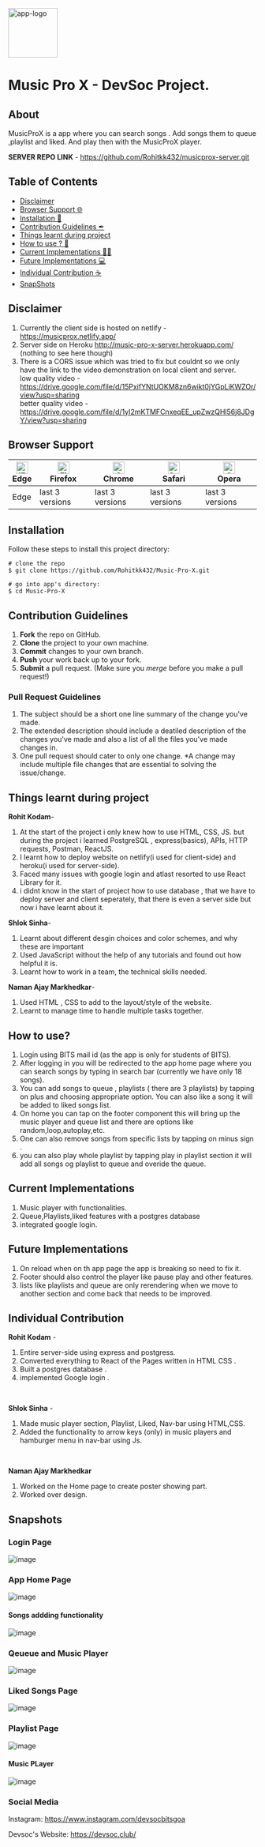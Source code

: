 <img width="100" alt="app-logo" src="https://res.cloudinary.com/rohitkk432/image/upload/v1622039297/logo_ggfn18.png">

# Music Pro X - DevSoc Project.

## About
MusicProX is a app where you can search songs . Add songs them to queue ,playlist and liked.
And play then with the MusicProX player.

**SERVER REPO LINK** - https://github.com/Rohitkk432/musicprox-server.git

## Table of Contents
- [Disclaimer](#disclaimer)
- [Browser Support 🌐](#browser-support)
- [Installation 🐣](#installation)
- [Contribution Guidelines ✒](#contribution-guidelines)
- [Things learnt during project](#things-learnt-during-project)
- [How to use ? 📖](#how-to-use)
- [Current Implementations 👨‍💻](#current-implementations)
- [Future Implementations 💻](#future-implementations)
- [Individual Contribution ☕](#individual-contribution)
- [SnapShots](#snapshots)

## Disclaimer
1. Currently the client side is hosted on netlify - https://musicprox.netlify.app/ <br/>
2. Server side on Heroku http://music-pro-x-server.herokuapp.com/  (nothing to see here though) <br />
3. There is a CORS issue which was tried to fix but couldnt so we only have the link to the video demonstration on local client and server.<br/>
low quality video - https://drive.google.com/file/d/15PxifYNtUOKM8zn6wikt0jYGpLiKWZOr/view?usp=sharing <br />
better quality video - https://drive.google.com/file/d/1yI2mKTMFCnxeqEE_upZwzQHl56j8JDgY/view?usp=sharing

## Browser Support
| [<img src="https://raw.githubusercontent.com/alrra/browser-logos/master/src/edge/edge_48x48.png" alt="IE / Edge" width="24px" height="24px" />](http://godban.github.io/browsers-support-badges/)</br>Edge | [<img src="https://raw.githubusercontent.com/alrra/browser-logos/master/src/firefox/firefox_48x48.png" alt="Firefox" width="24px" height="24px" />](http://godban.github.io/browsers-support-badges/)</br>Firefox | [<img src="https://raw.githubusercontent.com/alrra/browser-logos/master/src/chrome/chrome_48x48.png" alt="Chrome" width="24px" height="24px" />](http://godban.github.io/browsers-support-badges/)</br>Chrome | [<img src="https://raw.githubusercontent.com/alrra/browser-logos/master/src/safari/safari_48x48.png" alt="Safari" width="24px" height="24px" />](http://godban.github.io/browsers-support-badges/)</br>Safari | [<img src="https://raw.githubusercontent.com/alrra/browser-logos/master/src/opera/opera_48x48.png" alt="Opera" width="24px" height="24px" />](http://godban.github.io/browsers-support-badges/)</br>Opera |
| --- | --- | --- | --- | --- |
| Edge | last 3 versions | last 3 versions | last 3 versions | last 3 versions |

## Installation

Follow these steps to install this project directory:

```
# clone the repo
$ git clone https://github.com/Rohitkk432/Music-Pro-X.git

# go into app's directory:
$ cd Music-Pro-X

```

## Contribution Guidelines
1. **Fork** the repo on GitHub.
2. **Clone** the project to your own machine.
3. **Commit** changes to your own branch.
4. **Push** your work back up to your fork.
5. **Submit** a pull request.
(Make sure you *merge* before you make a pull request!)

### Pull Request Guidelines
1. The subject should be a short one line summary of the change you've made.
2. The extended description should include a deatiled description of the changes you've made and also a list of all the files you've made changes in.
3. One pull request should cater to only one change. *A change may include multiple file changes that are essential to solving the issue/change.

## Things learnt during project 
**Rohit Kodam**-<br/>
1. At the start of the project i only knew how to use HTML, CSS, JS. but during the project i learned PostgreSQL , express(basics), APIs, HTTP requests, Postman, ReactJS.
2. I learnt how to deploy website on netlify(i used for client-side) and heroku(i used for server-side).
3. Faced many issues with google login and atlast resorted to use React Library for it.
4. i didnt know in the start of project how to use database , that we have to deploy server and client seperately, that there is even a server side but now i have learnt about it. 

**Shlok Sinha**-<br/>
1. Learnt about different desgin choices and color schemes, and why these are important
2. Used JavaScript without the help of any tutorials and found out how helpful it is.
3. Learnt how to work in a team, the technical skills needed.

**Naman Ajay Markhedkar**-<br/>
1. Used HTML , CSS to add to the layout/style of the website.
2. Learnt to manage time to handle multiple tasks together.

## How to use?
1. Login using BITS mail id (as the app is only for students of BITS).
2. After logging in you will be redirected to the app home page where you can search songs by typing in search bar (currently we have only 18 songs).
3. You can add songs to queue , playlists ( there are 3 playlists) by tapping on plus and choosing appropriate option. You can also like a song it will be added to liked songs list.
4. On home you can tap on the footer component this will bring up the music player and queue list and there are options like random,loop,autoplay,etc.
5. One can also remove songs from specific lists by tapping on minus sign .
6. you can also play whole playlist by tapping play in playlist section it will add all songs og playlist to queue and overide the queue.

## Current Implementations
1. Music player with functionalities.
2. Queue,Playlists,liked features with a postgres database
3. integrated google login.

## Future Implementations
1. On reload when on th app page the app is breaking so need to fix it.
2. Footer should also control the player like pause play and other features.
3. lists like playlists and queue are only rerendering when we move to another section and come back that needs to be improved.

## Individual Contribution
**Rohit Kodam** -<br />
1. Entire server-side using express and postgress.<br />
2. Converted everything to React of the Pages written in HTML CSS .<br />
3. Built a postgres database .<br />
4. implemented Google login .<br />
<br />

**Shlok Sinha** -<br>
1. Made music player section, Playlist, Liked, Nav-bar using HTML,CSS.<br />
2. Added the functionality to arrow keys (only) in music players and hamburger menu in nav-bar using Js.<br />
<br />

**Naman Ajay Markhedkar** <br />
1. Worked on the Home page to create poster showing part.
2. Worked over design.

## Snapshots

### Login Page
![image](https://user-images.githubusercontent.com/74586376/119718715-879be200-be85-11eb-92b6-763027702b85.png)

### App Home Page 
![image](https://user-images.githubusercontent.com/74586376/119718787-9bdfdf00-be85-11eb-9ebb-0583456ead9f.png)

#### Songs addding functionality
![image](https://user-images.githubusercontent.com/74586376/119718940-cf226e00-be85-11eb-866c-db3afd63149c.png)

### Qeueue and Music Player
![image](https://user-images.githubusercontent.com/74586376/119719021-eb260f80-be85-11eb-936d-3fe5bf5891ca.png)

### Liked Songs Page
![image](https://user-images.githubusercontent.com/74586376/119719092-fda04900-be85-11eb-9fbc-e191ad434836.png)

### Playlist Page 
![image](https://user-images.githubusercontent.com/74586376/119719142-0e50bf00-be86-11eb-9ab5-1b4ba3a596bd.png)

#### Music PLayer
![image](https://user-images.githubusercontent.com/74586376/119719266-33453200-be86-11eb-9310-ff449be0dea8.png)


### Social Media

Instagram: <https://www.instagram.com/devsocbitsgoa>

Devsoc's Website: <https://devsoc.club/>
